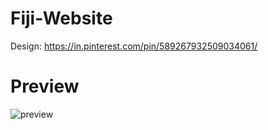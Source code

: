 # Fiji-Website

Design:
https://in.pinterest.com/pin/589267932509034061/

# Preview
![preview](https://user-images.githubusercontent.com/84850243/223219633-e6f6e2f8-fc02-4946-99e4-1232115e64fc.png)
